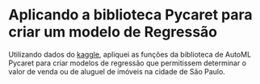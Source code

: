 # Aplicando a biblioteca Pycaret para criar um modelo de Regressão

Utilizando dados do [kaggle](https://www.kaggle.com/argonalyst/sao-paulo-real-estate-sale-rent-april-2019), apliquei as funções da biblioteca de AutoML Pycaret para criar modelos de regressão que permitissem determinar o valor de venda ou de aluguel de imóveis na cidade de São Paulo.
